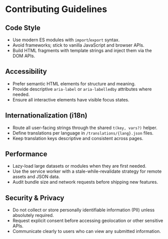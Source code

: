 # Contributing Guidelines

## Code Style
- Use modern ES modules with `import`/`export` syntax.
- Avoid frameworks; stick to vanilla JavaScript and browser APIs.
- Build HTML fragments with template strings and inject them via the DOM APIs.

## Accessibility
- Prefer semantic HTML elements for structure and meaning.
- Provide descriptive `aria-label` or `aria-labelledby` attributes where needed.
- Ensure all interactive elements have visible focus states.

## Internationalization (i18n)
- Route all user-facing strings through the shared `t(key, vars?)` helper.
- Define translations per language in `/translations/{lang}.json` files.
- Keep translation keys descriptive and consistent across pages.

## Performance
- Lazy-load large datasets or modules when they are first needed.
- Use the service worker with a stale-while-revalidate strategy for remote assets and JSON data.
- Audit bundle size and network requests before shipping new features.

## Security & Privacy
- Do not collect or store personally identifiable information (PII) unless absolutely required.
- Request explicit consent before accessing geolocation or other sensitive APIs.
- Communicate clearly to users who can view any submitted information.
